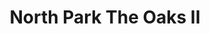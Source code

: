 ---
title: North Park The Oaks II
phone: (877) 660-9147
website: https://www.irvinecompanyapartments.com/communities/north-park
management: Irvine Management Company
location: "San Jose"
tags: []
---